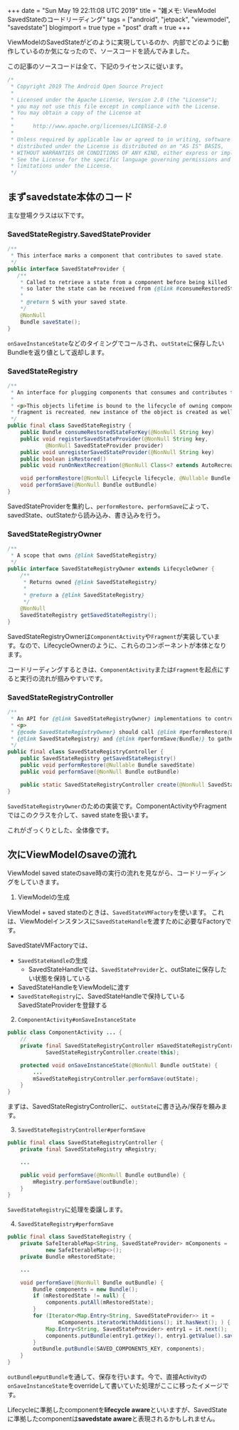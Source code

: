 +++
date = "Sun May 19 22:11:08 UTC 2019"
title = "雑メモ: ViewModel SavedStateのコードリーディング"
tags = ["android", "jetpack", "viewmodel", "savedstate"]
blogimport = true
type = "post"
draft = true
+++

ViewModelのSavedStateがどのように実現しているのか、内部でどのように動作しているのか気になったので、ソースコードを読んでみました。

この記事のソースコードは全て、下記のライセンスに従います。

```java
/*
 * Copyright 2019 The Android Open Source Project
 *
 * Licensed under the Apache License, Version 2.0 (the "License");
 * you may not use this file except in compliance with the License.
 * You may obtain a copy of the License at
 *
 *      http://www.apache.org/licenses/LICENSE-2.0
 *
 * Unless required by applicable law or agreed to in writing, software
 * distributed under the License is distributed on an "AS IS" BASIS,
 * WITHOUT WARRANTIES OR CONDITIONS OF ANY KIND, either express or implied.
 * See the License for the specific language governing permissions and
 * limitations under the License.
 */
```

## まずsavedstate本体のコード

主な登場クラスは以下です。

### SavedStateRegistry.SavedStateProvider

```java
/**
 * This interface marks a component that contributes to saved state.
 */
public interface SavedStateProvider {
   /**
    * Called to retrieve a state from a component before being killed
    * so later the state can be received from {@link #consumeRestoredStateForKey(String)}
    *
    * @return S with your saved state.
    */
    @NonNull
    Bundle saveState();
}
```

`onSaveInstanceState`などのタイミングでコールされ、`outState`に保存したいBundleを返り値として返却します。

### SavedStateRegistry

```java
/**
 * An interface for plugging components that consumes and contributes to the saved state.
 *
 * <p>This objects lifetime is bound to the lifecycle of owning component: when activity or
 * fragment is recreated, new instance of the object is created as well.
 */
public final class SavedStateRegistry {
    public Bundle consumeRestoredStateForKey(@NonNull String key)
    public void registerSavedStateProvider(@NonNull String key,
            @NonNull SavedStateProvider provider)
    public void unregisterSavedStateProvider(@NonNull String key)
    public boolean isRestored()
    public void runOnNextRecreation(@NonNull Class<? extends AutoRecreated> clazz)

    void performRestore(@NonNull Lifecycle lifecycle, @Nullable Bundle savedState)
    void performSave(@NonNull Bundle outBundle)
}
```

SavedStateProviderを集約し、`performRestore`、`performSave`によって、savedState、outStateから読み込み、書き込みを行う。

### SavedStateRegistryOwner

```java
/**
 * A scope that owns {@link SavedStateRegistry}
 */
public interface SavedStateRegistryOwner extends LifecycleOwner {
    /**
     * Returns owned {@link SavedStateRegistry}
     *
     * @return a {@link SavedStateRegistry}
     */
    @NonNull
    SavedStateRegistry getSavedStateRegistry();
}
```

SavedStateRegistryOwnerは`ComponentActivity`や`Fragment`が実装しています。なので、LifecycleOwnerのように、これらのコンポーネントが本体となります。

コードリーディングするときは、`ComponentActivity`または`Fragment`を起点にすると実行の流れが掴みやすいです。

### SavedStateRegistryController

```java
/**
 * An API for {@link SavedStateRegistryOwner} implementations to control {@link SavedStateRegistry}.
 * <p>
 * {@code SavedStateRegistryOwner} should call {@link #performRestore(Bundle)} to restore state of
 * {@link SavedStateRegistry} and {@link #performSave(Bundle)} to gather SavedState from it.
 */
public final class SavedStateRegistryController {
    public SavedStateRegistry getSavedStateRegistry()
    public void performRestore(@Nullable Bundle savedState)
    public void performSave(@NonNull Bundle outBundle)

    public static SavedStateRegistryController create(@NonNull SavedStateRegistryOwner owner)
}
```

`SavedStateRegistryOwner`のための実装です。ComponentActivityやFragmentではこのクラスを介して、saved stateを扱います。

これがざっくりとした、全体像です。

## 次にViewModelのsaveの流れ

ViewModel saved stateのsave時の実行の流れを見ながら、コードリーディングをしていきます。

1. ViewModelの生成

ViewModel + saved stateのときは、`SavedStateVMFactory`を使います。
これは、ViewModelインスタンスに`SavedStateHandle`を渡すために必要なFactoryです。

SavedStateVMFactoryでは、

- `SavedStateHandle`の生成
    - SavedStateHandleでは、`SavedStateProvider`と、outStateに保存したい状態を保持している
- SavedStateHandleをViewModelに渡す
- `SavedStateRegistry`に、SavedStateHandleで保持しているSavedStateProviderを登録する

2. `ComponentActivity#onSaveInstanceState`

```java
public class ComponentActivity ... {
    //
    private final SavedStateRegistryController mSavedStateRegistryController =
            SavedStateRegistryController.create(this);

    protected void onSaveInstanceState(@NonNull Bundle outState) {
        ...
        mSavedStateRegistryController.performSave(outState);
    }
}
```

まずは、SavedStateRegistryControllerに、`outState`に書き込み/保存を頼みます。

3. `SavedStateRegistryController#performSave`

```java
public final class SavedStateRegistryController {
    private final SavedStateRegistry mRegistry;

    ...

    public void performSave(@NonNull Bundle outBundle) {
        mRegistry.performSave(outBundle);
    }
}
```

`SavedStateRegistry`に処理を委譲します。

4. `SavedStateRegistry#performSave`

```java
public final class SavedStateRegistry {
    private SafeIterableMap<String, SavedStateProvider> mComponents =
            new SafeIterableMap<>();
    private Bundle mRestoredState;

    ...

    void performSave(@NonNull Bundle outBundle) {
        Bundle components = new Bundle();
        if (mRestoredState != null) {
            components.putAll(mRestoredState);
        }
        for (Iterator<Map.Entry<String, SavedStateProvider>> it =
                mComponents.iteratorWithAdditions(); it.hasNext(); ) {
            Map.Entry<String, SavedStateProvider> entry1 = it.next();
            components.putBundle(entry1.getKey(), entry1.getValue().saveState());
        }
        outBundle.putBundle(SAVED_COMPONENTS_KEY, components);
    }
}
```

`outBundle#putBundle`を通して、保存を行います。今で、直接Activityの`onSaveInstanceState`をoverrideして書いていた処理がここに移ったイメージです。

Lifecycleに準拠したcomponentを**lifecycle aware**といいますが、SavedStateに準拠したcomponentは**savedstate aware**と表現されるかもしれません。
